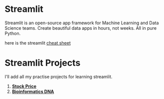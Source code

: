 # Streamlit

Streamlit is an open-source app framework for Machine Learning and Data Science teams. Create beautiful data apps in hours, not weeks. All in pure Python.

here is the streamlit <a href = "https://share.streamlit.io/daniellewisdl/streamlit-cheat-sheet/app.py"> cheat sheet</a>


# Streamlit Projects
I'll add all my practise projects for learning streamlit.
<ol>
<li><a href = "https://github.com/qasim1020/Streamlit_Projects/tree/master/Project-1%20Stock%20Price"><strong> Stock Price</strong></a></li>
<li><a href = "https://github.com/qasim1020/Streamlit_Projects/tree/master/Project-2%20bioinformatics_dna"><strong> Bioinformatics DNA</strong></a></li>
</ol>
